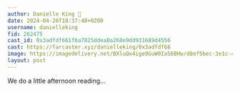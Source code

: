 ```yaml
---
author: Danielle King 🎩
date: 2024-04-26T18:37:48+0200
username: danielleking
fid: 262475
cast_id: 0x3adfdf661f6a7825ddea0a268e9dd931689d4556
cast: https://farcaster.xyz/danielleking/0x3adfdf66
image: https://imagedelivery.net/BXluQx4ige9GuW0Ia56BHw/d8ef5bec-3e1c-4d12-74fd-29d410830b00/original
layout: post
---
```


We do a little afternoon reading…

<img src='https://imagedelivery.net/BXluQx4ige9GuW0Ia56BHw/d8ef5bec-3e1c-4d12-74fd-29d410830b00/original' alt='' referrerpolicy='no-referrer'/>
